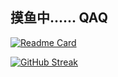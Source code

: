 ## 摸鱼中......   QAQ

[![Readme Card](https://github-readme-stats.vercel.app/api?username=lerdb&show_icons=true&theme=tokyonight&locale=cn)](https://github.com/anuraghazra/github-readme-stats)

[![GitHub Streak](https://streak-stats.demolab.com?user=lerdb&theme=tokyonight&hide_border=true&border_radius=5&locale=zh_Hans&card_width=700)](https://git.io/streak-stats)

